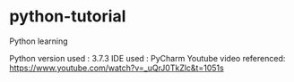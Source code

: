 # python-tutorial
Python learning

Python version used : 3.7.3
IDE used : PyCharm
Youtube video referenced: https://www.youtube.com/watch?v=_uQrJ0TkZlc&t=1051s

